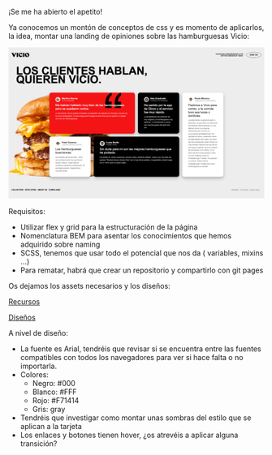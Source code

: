 
¡Se me ha abierto el apetito!

Ya conocemos un montón de conceptos de css y es momento de aplicarlos, la idea, montar una landing de opiniones sobre las hamburguesas Vicio:

![Vicio](recursos/vicio.png)

Requisitos:

- Utilizar flex y grid para la estructuración de la página
- Nomenclatura BEM para asentar los conocimientos que hemos adquirido sobre naming
- SCSS, tenemos que usar todo el potencial que nos da ( variables, mixins …)
- Para rematar, habrá que crear un repositorio y compartirlo con git pages

Os dejamos los assets necesarios y los diseños:

[Recursos](recursos/assets.zip)

[Diseños](recursos/disenos-vicio.zip)

A nivel de diseño:

- La fuente es Arial, tendréis que revisar si se encuentra entre las fuentes compatibles con todos los navegadores para ver si hace falta o no importarla.
- Colores:
    - Negro: #000
    - Blanco: #FFF
    - Rojo: #F71414
    - Gris: gray
- Tendréis que investigar como montar unas sombras del estilo que se aplican a la tarjeta
- Los enlaces y botones tienen hover, ¿os atrevéis a aplicar alguna transición?